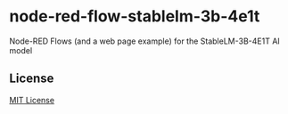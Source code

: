 # node-red-flow-stablelm-3b-4e1t

Node-RED Flows (and a web page example) for the StableLM-3B-4E1T AI model




## License ##

[MIT License](LICENSE.md)
